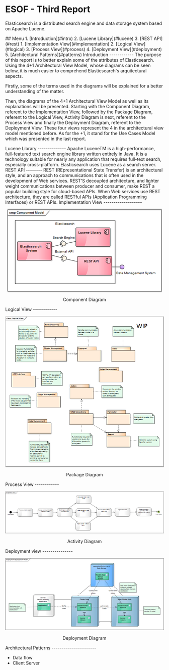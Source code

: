 ESOF - Third Report
====================
Elasticsearch is a distributed search engine and data storage system based on Apache Lucene.

<a name="index"/>
## Menu
1. [Introduction](#intro)
2. [Lucene Library](#lucene)
3. [REST API](#rest)
1. [Implementation View](#implementation)
2. [Logical View](#logical)
3. [Process View](#process)
4. [Deployment View](#deployment)
5. [Architectural Patterns](#patterns)

<a name="intro" />
Introduction
------------
The purpose of this report is to better explain some of the attributes of Elasticsearch. Using the 4+1 Architectural View Model, whose diagrams can be seen below, it is much easier to comprehend Elasticsearch's arquitectural aspects.

Firstly, some of the terms used in the diagrams will be explained for a better understanding of the matter.

Then, the diagrams of the 4+1 Architectural View Model as well as its explanations will be presented. Starting with the Component Diagram, referent to the Implementation View, followed by the Package Diagram, referent to the Logical View, Activity Diagram is next, referent to the Process View and finally the Deployment Diagram, referent to the Deployment View. These four views represent the 4 in the architectural view model mentioned before. As for the +1, it stand for the Use Cases Model which was presented in the last report.

<a name="lucene" />
Lucene Library
--------------
Apache LuceneTM is a high-performance, full-featured text search engine library written entirely in Java. It is a technology suitable for nearly any application that requires full-text search, especially cross-platform.
Elasticsearch uses Lucene as a search server.

<a name="rest" />
REST API
--------
REST (REpresentational State Transfer) is an architectural style, and an approach to communications that is often used in the development of Web services.
REST'S decoupled architecture, and lighter weight communications between producer and consumer, make REST a popular building style for cloud-based APIs. When Web services use REST architecture, they are called RESTful APIs (Application Programming Interfaces) or REST APIs.


<a name="implementation" />
Implementation View
-------------------
<p align="center">
  <img src="images/component.PNG" >
    <span class="caption">
      <p align="center">Component Diagram</p>
    </span>
</p>
<a name="logical"/>
Logical View
------------
<p align="center">
  <img src="images/package.png" >
    <span class="caption">
      <p align="center">Package Diagram</p>
    </span>
</p>
<a name="process"/>
Process View
------------
<p align="center">
  <img src="images/process.PNG" >
    <span class="caption">
      <p align="center">Activity Diagram</p>
    </span>
</p>
<a name="deployment"/>
Deployment view
---------------
<p align="center">
  <img src="images/deployment.PNG">
  <span class="caption">
      <p align="center">Deployment Diagram</p>
  </span>
</p>

<a name="patterns"/>
Architectural Patterns
----------------------

* Data flow
* Client Server
